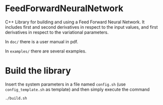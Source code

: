 
# FeedForwardNeuralNetwork

C++ Library for building and using a Feed Forward Neural Network.
It includes first and second derivatives in respect to the input values, and first derivatives in respect to the variational parameters.

In `doc/` there is a user manual in pdf.

In `examples/` there are several examples.



# Build the library

Insert the system parameters in a file named `config.sh` (use `config_template.sh` as template) and then simply execute the command

   `./build.sh`
